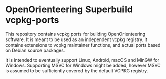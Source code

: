 # OpenOrienteering Superbuild vcpkg-ports

This repository contains vcpkg ports for building OpenOrienteering software.
It is meant to be used as an independent vcpkg registry. It contains extensions
to vcpkg maintainer functions, and actual ports based on Debian source packages.

It is intended to eventually support Linux, Android, macOS and MinGW for Windows.
Supporting MSVC for Windows might be added, however MSVC is assumed to be
sufficiently covered by the default VCPKG registry.
